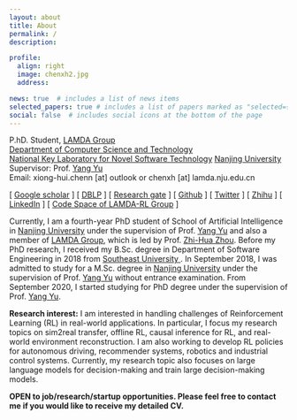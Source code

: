 ```yaml
---
layout: about
title: About
permalink: /
description: 

profile:
  align: right
  image: chenxh2.jpg
  address: 

news: true  # includes a list of news items
selected_papers: true # includes a list of papers marked as "selected={true}"
social: false  # includes social icons at the bottom of the page
---
```


P.hD. Student, <a href="http://lamda.nju.edu.cn/CH.MainPage.ashx">LAMDA Group</a><br>
  <a href="https://www.nju.edu.cn/EN/7f/6b/c7136a163691/page.htm">Department of Computer Science and Technology</a> <br />
  <a href="http://keysoftlab.nju.edu.cn/">National Key Laboratory for Novel Software Technology</a> 
  <a href="http://www.nju.edu.cn/">Nanjing University</a><br />
Supervisor: Prof. <a href="http://lamda.nju.edu.cn/yuy/">Yang Yu</a> <br/>
Email: xiong-hui.chenn [at] outlook or chenxh [at] lamda.nju.edu.cn <br/>

[ [Google scholar](https://scholar.google.com/citations?user=H5pguCYAAAAJ&hl=en) ] [ [DBLP](https://dblp.org/pid/241/7938.html) ] [ [Research gate](https://www.researchgate.net/profile/Xiong-Hui-Chen-2) ] [ [Github](https://github.com/xionghuichen) ] [ [Twitter](https://twitter.com/xiong_hui_chen) ] [ [Zhihu](https://www.zhihu.com/people/chen-xiong-hui-10) ] [ [LinkedIn](https://www.linkedin.com/in/xiong-hui-chen-9a94b411a/) ] [ [Code Space of LAMDA-RL Group](https://github.com/LAMDA-RL) ]


<p> Currently, I am a fourth-year PhD student of School of Artificial Intelligence in <a href="https://www.nju.edu.cn/EN/main.htm">Nanjing University</a> under the supervision of Prof. <a href="http://www.lamda.nju.edu.cn/yuy/">Yang Yu</a> and also a member of <a href="https://www.lamda.nju.edu.cn/MainPage.ashx">LAMDA Group</a>, which is led by Prof. <a href="https://cs.nju.edu.cn/zhouzh/index.htm">Zhi-Hua Zhou</a>.  
Before my PhD research, I received my B.Sc. degree in Department of Software Engineering in 2018 from <a href="https://www.seu.edu.cn/english/main.htm"> Southeast University </a> . In September 2018, I was admitted to study for a M.Sc. degree in <a href="https://www.nju.edu.cn/EN/main.htm">Nanjing University</a>  under the supervision of  Prof. <a href="http://www.lamda.nju.edu.cn/yuy/">Yang Yu</a> without entrance examination.  From September 2020, I started studying for PhD degree under the supervision of  Prof. <a href="http://www.lamda.nju.edu.cn/yuy/">Yang Yu</a>.</p>



**Research interest:**  I am interested in handling challenges of Reinforcement Learning (RL) in real-world applications. In particular, I focus my research topics on sim2real transfer, offline RL, causal inference for RL, and real-world environment reconstruction. I am also working to develop RL policies for autonomous driving, recommender systems, robotics and industrial control systems. Currently, my research topic also focuses on large language models for decision-making and train large decision-making models.


**OPEN to job/research/startup opportunities. Please feel free to contact me if you would like to receive my detailed CV.**

<!-- ### Highlights

1. Four of my papers are highly cited and ranked top 20 globally in recent 5 years in Google scholar metrics! See [here](https://zhuanlan.zhihu.com/p/421192644).
2. I wrote a popular book [迁移学习导论](http://jd92.wang/tlbook) to make it easy to learn, understand, and use transfer learning.
3. I lead the most popular transfer learning and semi-supervised learning projects on Github: [Transfer learning repo](https://github/jindongwang/transferlearning) [![Transfer learning repo](/assets/img/transferlearning-repo-star.jpg)](https://github/jindongwang/transferlearning) and  [Semi-supervised learning repo](https://github/torchssl/torchssl) [![SSL repo](/assets/img/torchssl-star.jpg)](https://github/stars/torchssl/torchssl)

#### Preprints

1. Yiqiang Chen, Wang Lu, <u>Jindong Wang</u>, Xin Qin, and Tao Qin. Federated Learning with Adaptive Batchnorm for Personalized Healthcare. arXiv preprint arXiv:2112.00734. [[arXiv](https://arxiv.org/abs/2112.00734)]
2. Wenxin Hou, Han Zhu, Yidong Wang, <u>Jindong Wang</u><sup>#</sup>, Tao Qin, Renjun Xu, and Takahiro Shinozaki. Exploiting Adapters for Cross-lingual Low-resource Speech Recognition. arXiv preprint arXiv:2105.11905. [[arXiv](https://arxiv.org/abs/2105.11905)] [[code](https://github.com/jindongwang/transferlearning/tree/master/code/ASR)]
3. <u>Jindong Wang</u>, Wenjie Feng, Chang Liu, Chaohui Yu, Mingxuan Du, Renjun Xu, Tao Qin, and Tie-Yan Liu. Learning Invariant Representations across Domains and Tasks. arXiv preprint arXiv:2103.05114. [[arXiv](https://arxiv.org/abs/2103.05114)]
4. Chaohui Yu, <u>Jindong Wang</u><sup>#</sup>, Chang Liu, Tao Qin, Renjun Xu, Wenjie Feng, Yiqiang Chen, and Tie-Yan Liu. Learning to match distributions for domain adaptation. arXiv preprint arXiv:2007.10791. [[arXiv](http://arxiv.org/abs/https://arxiv.org/abs/2007.10791)] -->
